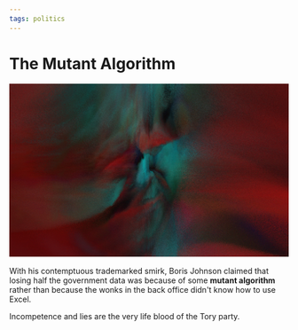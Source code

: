 ```yaml
---
tags: politics
---
```


# The Mutant Algorithm

![Preview](index.jpg)

With his contemptuous trademarked smirk, Boris Johnson claimed that losing half the government data was because of some **mutant algorithm** rather than because the wonks in the back office didn't know how to use Excel. 

Incompetence and lies are the very life blood of the Tory party. 